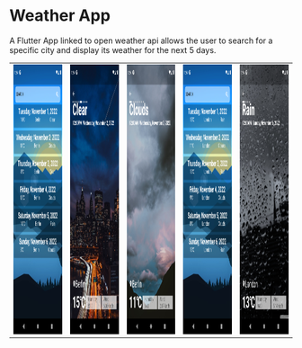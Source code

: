 # Weather App
A Flutter App linked to open weather api allows the user to search for a specific city and display its weather for the next 5 days.


<table>
  <tr>
    <td><img src="/screen_shots/1.png" width=270 height=480></td>
    <td><img src="/screen_shots/2.png" width=270 height=480></td>
    <td><img src="/screen_shots/3.png" width=270 height=480></td>
    <td><img src="/screen_shots/4.png" width=270 height=480></td>
    <td><img src="/screen_shots/5.png" width=270 height=480></td>
  </tr>
</table>


